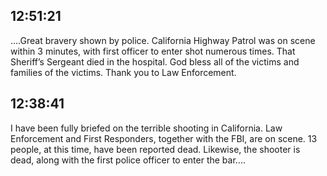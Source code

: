 ## 12:51:21
....Great bravery shown by police. California Highway Patrol was on scene within 3 minutes, with first officer to enter shot numerous times. That Sheriff’s Sergeant died in the hospital. God bless all of the victims and families of the victims. Thank you to Law Enforcement.
## 12:38:41
I have been fully briefed on the terrible shooting in California. Law Enforcement and First Responders, together with the FBI, are on scene. 13 people, at this time, have been reported dead. Likewise, the shooter is dead, along with the first police officer to enter the bar....
